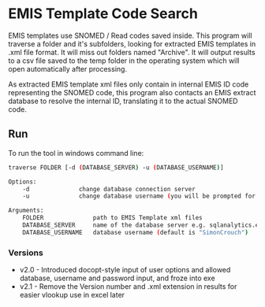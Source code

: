 # EMIS Template Code Search

EMIS templates use SNOMED / Read codes saved inside. This program will traverse a folder and it's subfolders, looking for extracted EMIS templates in .xml file format.
It will miss out folders named "Archive". It will output results to a csv file saved to the temp folder in the operating system which will open automatically after processing.

As extracted EMIS template xml files only contain in internal EMIS ID code representing the SNOMED code, this program also contacts an EMIS extract database to resolve the internal ID, translating it to the actual SNOMED code.

## Run
To run the tool in windows command line:
```bash
traverse FOLDER [-d (DATABASE_SERVER) -u (DATABASE_USERNAME)]

Options:
    -d              change database connection server
    -u              change database username (you will be prompted for password)

Arguments:
    FOLDER              path to EMIS Template xml files
    DATABASE_SERVER     name of the database server e.g. sqlanalytics.emis.thirdparty.nhs.uk,1601
    DATABASE_USERNAME   database username (default is "SimonCrouch")
```

### Versions
* v2.0 - Introduced docopt-style input of user options and allowed database, username and password input, and froze into exe
* v2.1 - Remove the Version number and .xml extension in results for easier vlookup use in excel later